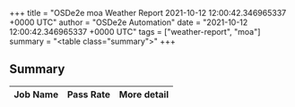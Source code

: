 +++
title = "OSDe2e moa Weather Report 2021-10-12 12:00:42.346965337 +0000 UTC"
author = "OSDe2e Automation"
date = "2021-10-12 12:00:42.346965337 +0000 UTC"
tags = ["weather-report", "moa"]
summary = "<table class=\"summary\"></table>"
+++
## Summary

| Job Name | Pass Rate | More detail |
|----------|-----------|-------------|




